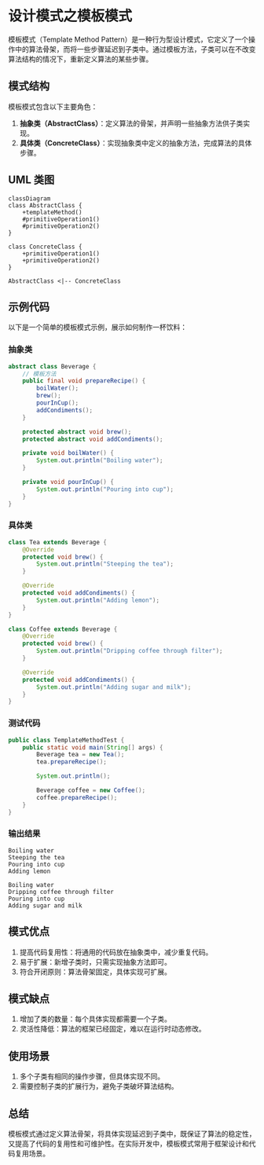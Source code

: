 # 设计模式之模板模式

模板模式（Template Method Pattern）是一种行为型设计模式，它定义了一个操作中的算法骨架，而将一些步骤延迟到子类中。通过模板方法，子类可以在不改变算法结构的情况下，重新定义算法的某些步骤。

## 模式结构

模板模式包含以下主要角色：
1. **抽象类（AbstractClass）**：定义算法的骨架，并声明一些抽象方法供子类实现。
2. **具体类（ConcreteClass）**：实现抽象类中定义的抽象方法，完成算法的具体步骤。

## UML 类图

```mermaid
classDiagram
class AbstractClass {
    +templateMethod()
    #primitiveOperation1()
    #primitiveOperation2()
}

class ConcreteClass {
    +primitiveOperation1()
    +primitiveOperation2()
}

AbstractClass <|-- ConcreteClass
```

## 示例代码

以下是一个简单的模板模式示例，展示如何制作一杯饮料：

### 抽象类

```java
abstract class Beverage {
    // 模板方法
    public final void prepareRecipe() {
        boilWater();
        brew();
        pourInCup();
        addCondiments();
    }

    protected abstract void brew();
    protected abstract void addCondiments();

    private void boilWater() {
        System.out.println("Boiling water");
    }

    private void pourInCup() {
        System.out.println("Pouring into cup");
    }
}
```

### 具体类

```java
class Tea extends Beverage {
    @Override
    protected void brew() {
        System.out.println("Steeping the tea");
    }

    @Override
    protected void addCondiments() {
        System.out.println("Adding lemon");
    }
}

class Coffee extends Beverage {
    @Override
    protected void brew() {
        System.out.println("Dripping coffee through filter");
    }

    @Override
    protected void addCondiments() {
        System.out.println("Adding sugar and milk");
    }
}
```

### 测试代码

```java
public class TemplateMethodTest {
    public static void main(String[] args) {
        Beverage tea = new Tea();
        tea.prepareRecipe();

        System.out.println();

        Beverage coffee = new Coffee();
        coffee.prepareRecipe();
    }
}
```

### 输出结果

```
Boiling water
Steeping the tea
Pouring into cup
Adding lemon

Boiling water
Dripping coffee through filter
Pouring into cup
Adding sugar and milk
```

## 模式优点

1. 提高代码复用性：将通用的代码放在抽象类中，减少重复代码。
2. 易于扩展：新增子类时，只需实现抽象方法即可。
3. 符合开闭原则：算法骨架固定，具体实现可扩展。

## 模式缺点

1. 增加了类的数量：每个具体实现都需要一个子类。
2. 灵活性降低：算法的框架已经固定，难以在运行时动态修改。

## 使用场景

1. 多个子类有相同的操作步骤，但具体实现不同。
2. 需要控制子类的扩展行为，避免子类破坏算法结构。

## 总结

模板模式通过定义算法骨架，将具体实现延迟到子类中，既保证了算法的稳定性，又提高了代码的复用性和可维护性。在实际开发中，模板模式常用于框架设计和代码复用场景。

